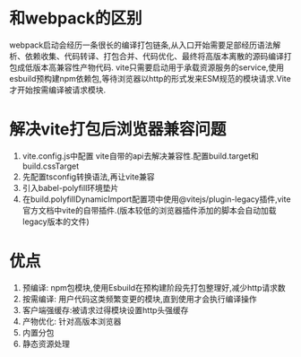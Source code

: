 # 和webpack的区别
webpack启动会经历一条很长的编译打包链条,从入口开始需要足部经历语法解析、依赖收集、代码转译、打包合并、代码优化、最终将高版本离散的源码编译打包成低版本高兼容性产物代码.
vite只需要启动用于承载资源服务的service,使用esbuild预构建npm依赖包,等待浏览器以http的形式发来ESM规范的模块请求.Vite才开始按需编译被请求模块.
# 解决vite打包后浏览器兼容问题
1. vite.config.js中配置 vite自带的api去解决兼容性.配置build.target和build.cssTarget
2. 先配置tsconfig转换语法,再让vite兼容
3. 引入babel-polyfill环境垫片
4. 在build.polyfillDynamicImport配置项中使用@vitejs/plugin-legacy插件,vite官方文档中vite的自带插件.(版本较低的浏览器插件添加的脚本会自动加载legacy版本的文件)

# 优点
1. 预编译: npm包模块,使用Esbuild在预构建阶段先打包整理好,减少http请求数
2. 按需编译: 用户代码这类频繁变更的模块,直到使用才会执行编译操作
3. 客户端强缓存:被请求过得模块设置http头强缓存
4. 产物优化: 针对高版本浏览器
5. 内置分包
6. 静态资源处理